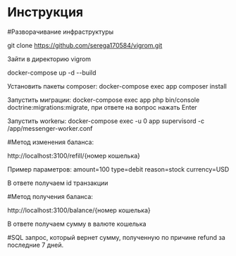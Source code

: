 # Инструкция

#Разворачивание инфраструктуры

git clone https://github.com/serega170584/vigrom.git

Зайти в директорию vigrom

docker-compose up -d --build

Установить пакеты composer: docker-compose exec app composer install

Запустить миграции: docker-compose exec app php bin/console doctrine:migrations:migrate, при ответе на вопрос нажать Enter

Запустить workerы: docker-compose exec -u 0 app supervisord -c /app/messenger-worker.conf

#Метод изменения баланса:

http://localhost:3100/refill/{номер кошелька}

Пример параметров:
amount=100
type=debit
reason=stock
currency=USD

В ответе получаем id транзакции


#Метод получения баланса:

http://localhost:3100/balance/{номер кошелька}

В ответе получаем сумму в валюте кошелька

#SQL запрос, который вернет сумму, полученную по причине refund за последние 7 дней.
